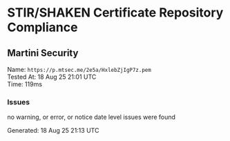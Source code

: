 # STIR/SHAKEN Certificate Repository Compliance

## Martini Security

Name: `https://p.mtsec.me/2e5a/HxlebZjIgP7z.pem`\
Tested At: 18 Aug 25 21:01 UTC\
Time: 119ms

### Issues

no warning, or error, or notice date level issues were found

Generated: 18 Aug 25 21:13 UTC